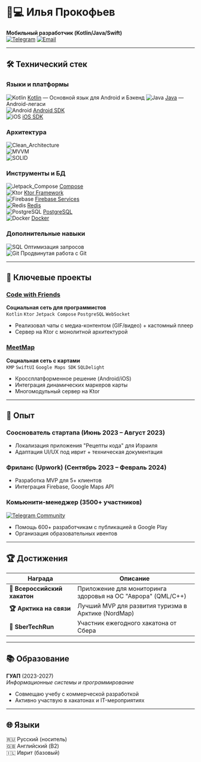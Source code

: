 # 👨💻 Илья Прокофьев 
**Мобильный разработчик (Kotlin/Java/Swift)**  
[![Telegram](https://img.shields.io/badge/Telegram-ilya_Prokofev-%232CA5E0?logo=telegram)](https://t.me/ilya_Prokofev)
[![Email](https://img.shields.io/badge/Email-ilaprokofev14@gmail.com-%23EA4335?logo=gmail)](mailto:ilaprokofev14@gmail.com)

---

## 🛠 Технический стек

### **Языки и платформы**
![Kotlin](https://img.shields.io/badge/Kotlin-%237F52FF?logo=kotlin&logoColor=white) [Kotlin](https://kotlinlang.org/) — Основной язык для Android и Бэкенд
![Java](https://img.shields.io/badge/Java-%23ED8B00?logo=openjdk&logoColor=white) [Java](https://www.java.com/) —  Android-легаси  
![Android](https://img.shields.io/badge/Android-%233DDC84?logo=android&logoColor=black) [Android SDK](https://developer.android.com/)  
![iOS](https://img.shields.io/badge/iOS-%23000000?logo=apple) [iOS SDK](https://developer.apple.com/ios/)

### **Архитектура**
![Clean_Architecture](https://img.shields.io/badge/Clean_Architecture-%2340C4FF?logo=archlinux)  
![MVVM](https://img.shields.io/badge/MVVM-%23575757?logo=model-view-viewmodel)  
![SOLID](https://img.shields.io/badge/SOLID-%230C4B33?logo=solid)

### **Инструменты и БД**
![Jetpack_Compose](https://img.shields.io/badge/Jetpack_Compose-%234285F4?logo=jetpack-compose) [Compose](https://developer.android.com/jetpack/compose)  
![Ktor](https://img.shields.io/badge/Ktor-%23000000?logo=ktor) [Ktor Framework](https://ktor.io/)  
![Firebase](https://img.shields.io/badge/Firebase-%23FFCA28?logo=firebase) [Firebase Services](https://firebase.google.com/)  
![Redis](https://img.shields.io/badge/Redis-%23DC382D?logo=redis) [Redis](https://redis.io/)  
![PostgreSQL](https://img.shields.io/badge/PostgreSQL-%23316192?logo=postgresql) [PostgreSQL](https://www.postgresql.org/)  
![Docker](https://img.shields.io/badge/Docker-%232496ED?logo=docker) [Docker](https://www.docker.com/)

### **Дополнительные навыки**
![SQL](https://img.shields.io/badge/SQL-%23F29111?logo=postgresql) Оптимизация запросов  
![Git](https://img.shields.io/badge/Git-%23F05032?logo=git) Продвинутая работа с Git  


---


## 🚀 Ключевые проекты

### [Code with Friends](https://github.com/ILYAPROKOFEV101/Code-with-Friends) 
**Социальная сеть для программистов**  
`Kotlin` `Ktor` `Jetpack Compose` `PostgreSQL` `WebSocket`
- Реализовал чаты с медиа-контентом (GIF/видео) + кастомный плеер
- Сервер на Ktor с монолитной архитектурой

### [MeetMap](https://github.com/ILYAPROKOFEV101/MeetMapKMP) 
**Социальная сеть с картами**  
`KMP` `SwiftUI` `Google Maps SDK` `SQLDelight`
- Кроссплатформенное решение (Android/iOS)
- Интеграция динамических маркеров карты
- Многомодульный сервер на Ktor

---

## 💼 Опыт

### **Сооснователь стартапа** (Июнь 2023 – Август 2023)
- Локализация приложения "Рецепты кода" для Израиля
- Адаптация UI/UX под иврит + техническая документация

### **Фриланс (Upwork)** (Сентябрь 2023 – Февраль 2024)
- Разработка MVP для 5+ клиентов
- Интеграция Firebase, Google Maps API

### **Комьюнити-менеджер** (3500+ участников)
[![Telegram Community](https://img.shields.io/badge/Сообщество-Тестировщики_Google_Play-%232CA5E0)](https://t.me/testimgoogleplay)
- Помощь 600+ разработчикам с публикацией в Google Play
- Организация образовательных ивентов

---

## 🏆 Достижения
| Награда | Описание |
|---------|----------|
| **🥇 Всероссийский хакатон** | Приложение для мониторинга здоровья на ОС "Аврора" (QML/C++) |
| **🏆 Арктика на связи** | Лучший MVP для развития туризма в Арктике (NordMap) |
| **🚀 SberTechRun** | Участник ежегодного хакатона от Сбера |

---

## 📚 Образование
**ГУАП** (2023-2027)  
*Информационные системы и программирование*  
- Совмещаю учебу с коммерческой разработкой
- Активно участвую в хакатонах и IT-мероприятиях

---

## 🌐 Языки
🇷🇺 Русский (носитель)  
🇬🇧 Английский (B2)  
🇮🇱 Иврит (базовый)
